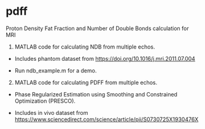 # pdff
Proton Density Fat Fraction and Number of Double Bonds calculation for MRI

1. MATLAB code for calculating NDB from multiple echos.

* Includes phantom dataset from https://doi.org/10.1016/j.mri.2011.07.004

* Run ndb_example.m for a demo.


2. MATLAB code for calculating PDFF from multiple echos.

* Phase Regularized Estimation using Smoothing and Constrained Optimization (PRESCO).

* Includes in vivo dataset from https://www.sciencedirect.com/science/article/pii/S0730725X1930476X
